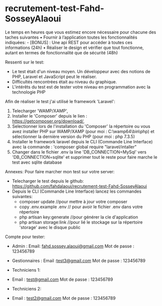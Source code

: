 # recrutement-test-Fahd-SosseyAlaoui

Le temps en heures que vous estimez encore nécessaire pour chacune des taches suivantes
	• Fournir à l’application toutes les fonctionnalités indiquées:
		- [BONUS] : Une api REST pour accéder à toutes ces informations (24h)
	• Réaliser le design et vérifier que tout fonctionne, autant en termes de fonctionnalité que de sécurité (48h)

Ressenti sur le test:
- Le test était d'un niveau moyen. Un développeur avec des notions de PHP, Laravel et JavaScript peut le réaliser.
- Difficultés rencontrées était au niveau du graphique.
- L'intérêts du test est de tester votre niveau en programmation avec la technologie PHP

Afin de réaliser le test j'ai utilisé le framework 'Laravel':
1. Telecharger 'WAMP/XAMP',
2. Installer le 'Composer' depuis le lien : https://getcomposer.org/download/,
3. Selectionner lors de l'installation du 'Composer' la répertoire ou vous avez installer PHP sur WAMP/XAMP
(pour moi : C:\wamp64\bin\php) et sélectionner la dernière version du PHP (pour moi : php 7.3.5)
4. Installer le framework laravel depuis le CLI (Commande Line Interface) avec la commande : 'composer global require "laravel/intaller"
5. Changer dans le fichier .env la line 'DB_CONNECTION=MySql' vers 'DB_CONNECTION=sqlite' et supprimer tout le reste pour
faire marche le test avec sqlite database

Annexes:
Pour faire marcher mon test sur votre server:
- Telecharger le test depuis le github: https://github.com/fahdalaoui/recrutement-test-Fahd-SosseyAlaoui
- Depuis le CLI (Commande Line Interface) lancez les commandes suivantes:
	- composer update //pour mettre à jour votre composer
	- copy .env.example .env // pour avoir le fichier .env dans votre répertoire
	- php artisan key:generate //pour générer la cle d'application
	- php artisan storage:link //pour lié le stockage sur la répertoire 'storage' avec le disque public


Compte pour tester: 
- Admin :
Email: fahd.sossey.alaoui@gmail.com
Mot de passe : 123456789

- Gestionnaires : 
Email :test3@gmail.com
Mot de passe : 123456789

- Techniciens 1:
- Email : test@gmail.com
Mot de passe : 123456789

- Techniciens 2:
- Email : test2@gmail.com
Mot de passe : 123456789
